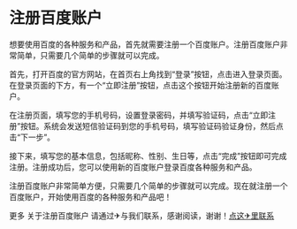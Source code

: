 # 注册百度账户

想要使用百度的各种服务和产品，首先就需要注册一个百度账户。注册百度账户非常简单，只需要几个简单的步骤就可以完成。

首先，打开百度的官方网站，在首页右上角找到“登录”按钮，点击进入登录页面。在登录页面的下方，有一个“立即注册”按钮，点击这个按钮开始注册新的百度账户。

在注册页面，填写您的手机号码，设置登录密码，并填写验证码，点击“立即注册”按钮。系统会发送短信验证码到您的手机号码，填写验证码验证身份，然后点击“下一步”。

接下来，填写您的基本信息，包括昵称、性别、生日等，点击“完成”按钮即可完成注册。注册成功后，您可以使用新的百度账户登录百度各种服务和产品。

注册百度账户非常简单方便，只需要几个简单的步骤就可以完成。现在就注册一个百度账户，开始使用百度的各种服务和产品吧！

更多 关于注册百度账户 请通过✈与我们联系，感谢阅读，谢谢！[点这✈里联系](https://acc.k02.cc)